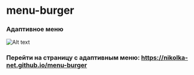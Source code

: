 # menu-burger
### Адаптивное меню
![Alt text](https://monosnap.com/image/EN7D2tBWb5pvu4TaFt9rHC6rP8azZQ)

### Перейти на страницу с адаптивным меню:  https://nikolka-net.github.io/menu-burger
